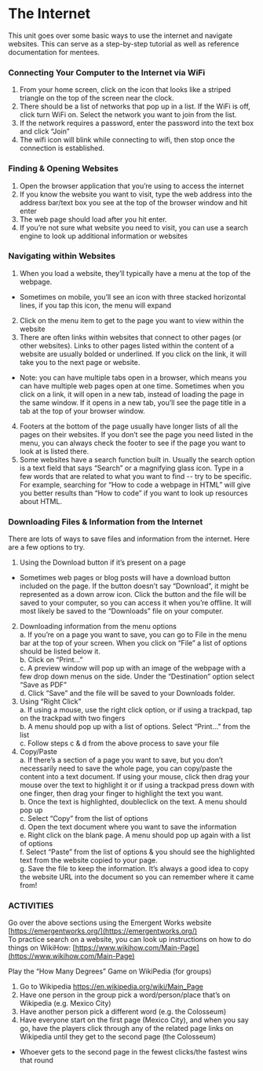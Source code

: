 # The Internet
This unit goes over some basic ways to use the internet and navigate websites. This can serve as a step-by-step tutorial as well as reference documentation for mentees.

### Connecting Your Computer to the Internet via WiFi
1. From your home screen, click on the icon that looks like a striped triangle on the top of the screen near the clock.
2. There should be a list of networks that pop up in a list. If the WiFi is off, click turn WiFi on. Select the network you want to join from the list.
3. If the network requires a password, enter the password into the text box and click “Join”
4. The wifi icon will blink while connecting to wifi, then stop once the connection is established.

### Finding & Opening Websites
1. Open the browser application that you’re using to access the internet
2. If you know the website you want to visit, type the web address into the address bar/text box you see at the top of the browser window and hit enter
3. The web page should load after you hit enter.
4. If you’re not sure what website you need to visit, you can use a search engine to look up additional information or websites

### Navigating within Websites
1. When you load a website, they’ll typically have a menu at the top of the webpage.
  - Sometimes on mobile, you’ll see an icon with three stacked horizontal lines, if you tap this icon, the menu will expand
2. Click on the menu item to get to the page you want to view within the website
3. There are often links within websites that connect to other pages (or other websites). Links to other pages listed within the content of a website are usually bolded or underlined. If you click on the link, it will take you to the next page or website. 
  - Note: you can have multiple tabs open in a browser, which means you can have multiple web pages open at one time. Sometimes when you click on a link, it will open in a new tab, instead of loading the page in the same window. If it opens in a new tab, you’ll see the page title in a tab at the top of your browser window.
4. Footers at the bottom of the page usually have longer lists of all the pages on their websites. If you don’t see the page you need listed in the menu, you can always check the footer to see if the page you want to look at is listed there. 
5. Some websites have a search function built in. Usually the search option is a text field that says “Search” or a magnifying glass icon. Type in a few words that are related to what you want to find -- try to be specific. For example, searching for “How to code a webpage in HTML” will give you better results than “How to code” if you want to look up resources about HTML.

### Downloading Files & Information from the Internet
There are lots of ways to save files and information from the internet. Here are a few options to try.<br>
1. Using the Download button if it’s present on a page
  - Sometimes web pages or blog posts will have a download button included on the page. If the button doesn’t say “Download”, it might be represented as a down arrow icon. Click the button and the file will be saved to your computer, so you can access it when you’re offline. It will most likely be saved to the “Downloads” file on your computer.
2. Downloading information from the menu options<br>
  a. If you’re on a page you want to save, you can go to File in the menu bar at the top of your screen. When you click on “File” a list of options should be listed below it.<br>
  b. Click on “Print…”<br>
  c. A preview window will pop up with an image of the webpage with a few drop down menus on the side. Under the “Destination” option select “Save as PDF”<br>
  d. Click “Save” and the file will be saved to your Downloads folder.<br>
3. Using “Right Click”<br>
  a. If using a mouse, use the right click option, or if using a trackpad, tap on the trackpad with two fingers<br>
  b. A menu should pop up with a list of options. Select “Print…” from the list<br>
  c. Follow steps c & d from the above process to save your file<br>
4. Copy/Paste<br>
  a. If there’s a section of a page you want to save, but you don’t necessarily need to save the whole page, you can copy/paste the content into a text document. If using your mouse, click then drag your mouse over the text to highlight it or if using a trackpad press down with one finger, then drag your finger to highlight the text you want.<br>
  b. Once the text is highlighted, doubleclick on the text. A menu should pop up<br>
  c. Select “Copy” from the list of options<br>
  d. Open the text document where you want to save the information<br>
  e. Right click on the blank page. A menu should pop up again with a list of options<br>
  f. Select “Paste” from the list of options & you should see the highlighted text from the website copied to your page.<br>
  g. Save the file to keep the information. It’s always a good idea to copy the website URL into the document so you can remember where it came from!<br>

### ACTIVITIES
Go over the above sections using the Emergent Works website [https://emergentworks.org/](https://emergentworks.org/)<br>
To practice search on a website, you can look up instructions on how to do things on WikiHow: [https://www.wikihow.com/Main-Page](https://www.wikihow.com/Main-Page)

Play the “How Many Degrees” Game on WikiPedia (for groups)
1. Go to Wikipedia https://en.wikipedia.org/wiki/Main_Page
2. Have one person in the group pick a word/person/place that’s on Wikipedia (e.g. Mexico City)
3. Have another person pick a different word (e.g. the Colosseum)
4. Have everyone start on the first page (Mexico City), and when you say go, have the players click through any of the related page links on Wikipedia until they get to the second page (the Colosseum)
  - Whoever gets to the second page in the fewest clicks/the fastest wins that round
